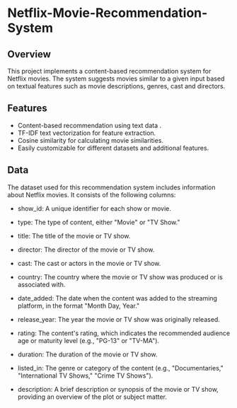 # Netflix-Movie-Recommendation-System

## Overview

This project implements a content-based recommendation system for Netflix movies. The system suggests movies similar to a given input based on textual features such as movie descriptions, genres, cast and directors.

## Features

- Content-based recommendation using text data .
- TF-IDF text vectorization for feature extraction.
- Cosine similarity for calculating movie similarities.
- Easily customizable for different datasets and additional features.

## Data
The dataset used for this recommendation system includes information about Netflix movies. It consists of the following columns:

- show_id: A unique identifier for each show or movie.

- type: The type of content, either "Movie" or "TV Show."

- title: The title of the movie or TV show.

- director: The director of the movie or TV show.

- cast: The cast or actors in the movie or TV show.

- country: The country where the movie or TV show was produced or is associated with.

- date_added: The date when the content was added to the streaming platform, in the format "Month Day, Year."

- release_year: The year the movie or TV show was originally released.

- rating: The content's rating, which indicates the recommended audience age or maturity level (e.g., "PG-13" or "TV-MA").

- duration: The duration of the movie or TV show. 

- listed_in: The genre or category of the content (e.g., "Documentaries," "International TV Shows," "Crime TV Shows").

- description: A brief description or synopsis of the movie or TV show, providing an overview of the plot or subject matter.
